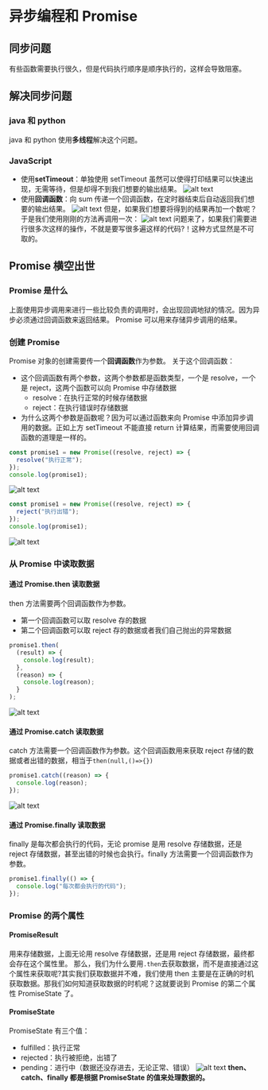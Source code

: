 # 异步编程和 Promise

## 同步问题

有些函数需要执行很久，但是代码执行顺序是顺序执行的，这样会导致阻塞。

## 解决同步问题

### java 和 python

java 和 python 使用**多线程**解决这个问题。

### JavaScript

- 使用**setTimeout**：单独使用 setTimeout 虽然可以使得打印结果可以快速出现，无需等待，但是却得不到我们想要的输出结果。
  ![alt text](image-1.png)
- 使用**回调函数**：向 sum 传递一个回调函数，在定时器结束后自动返回我们想要的输出结果。
  ![alt text](image-2.png)
  但是，如果我们想要将得到的结果再加一个数呢？
  于是我们使用刚刚的方法再调用一次：
  ![alt text](image-3.png)
  问题来了，如果我们需要进行很多次这样的操作，不就是要写很多遍这样的代码?！这种方式显然是不可取的。

## Promise 横空出世

### Promise 是什么

上面使用异步调用来进行一些比较负责的调用时，会出现回调地狱的情况。因为异步必须通过回调函数来返回结果。
Promise 可以用来存储异步调用的结果。

### 创建 Promise

Promise 对象的创建需要传一个**回调函数**作为参数。
关于这个回调函数：

- 这个回调函数有两个参数，这两个参数都是函数类型，一个是 resolve，一个是 reject，这两个函数可以向 Promise 中存储数据
  - resolve：在执行正常的时候存储数据
  - reject：在执行错误时存储数据
- 为什么这两个参数是函数呢？因为可以通过函数来向 Promise 中添加异步调用的数据。正如上方 setTimeout 不能直接 return 计算结果，而需要使用回调函数的道理是一样的。

```javascript
const promise1 = new Promise((resolve, reject) => {
  resolve("执行正常");
});
console.log(promise1);
```

![alt text](image-4.png)

```javascript
const promise1 = new Promise((resolve, reject) => {
  reject("执行出错");
});
console.log(promise1);
```

![alt text](image-5.png)

### 从 Promise 中读取数据

#### 通过 Promise.then 读取数据

then 方法需要两个回调函数作为参数。

- 第一个回调函数可以取 resolve 存的数据
- 第二个回调函数可以取 reject 存的数据或者我们自己抛出的异常数据

```javascript
promise1.then(
  (result) => {
    console.log(result);
  },
  (reason) => {
    console.log(reason);
  }
);
```

![alt text](image-7.png)

#### 通过 Promise.catch 读取数据

catch 方法需要一个回调函数作为参数。这个回调函数用来获取 reject 存储的数据或者出错的数据，相当于`then(null,()=>{})`

```javascript
promise1.catch((reason) => {
  console.log(reason);
});
```

![alt text](image-8.png)

#### 通过 Promise.finally 读取数据

finally 是每次都会执行的代码，无论 promise 是用 resolve 存储数据，还是 reject 存储数据，甚至出错的时候也会执行。finally 方法需要一个回调函数作为参数。

```javascript
promise1.finally(() => {
  console.log("每次都会执行的代码");
});
```

### Promise 的两个属性

#### PromiseResult

用来存储数据，上面无论用 resolve 存储数据，还是用 reject 存储数据，最终都会存在这个属性里。
那么，我们为什么要用`.then`去获取数据，而不是直接通过这个属性来获取呢?其实我们获取数据并不难，我们使用 then 主要是在正确的时机获取数据。那我们如何知道获取数据的时机呢？这就要说到 Promise 的第二个属性 PromiseState 了。

#### PromiseState

PromiseState 有三个值：

- fulfilled：执行正常
- rejected：执行被拒绝，出错了
- pending：进行中（数据还没存进去，无论正常、错误）
  ![alt text](image-9.png)
  **then、catch、finally 都是根据 PromiseState 的值来处理数据的。**
